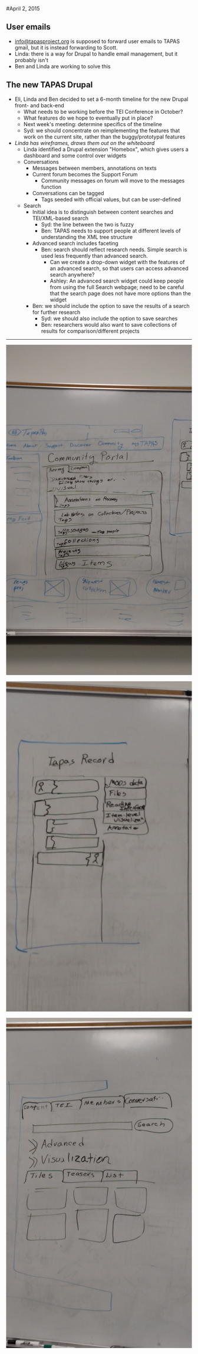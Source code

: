 #April 2, 2015
## User emails
* info@tapasproject.org is supposed to forward user emails to TAPAS gmail, but it is instead forwarding to Scott.
* Linda: there is a way for Drupal to handle email management, but it probably isn't
* Ben and Linda are working to solve this

## The new TAPAS Drupal
* Eli, Linda and Ben decided to set a 6-month timeline for the new Drupal front- and back-end
	* What needs to be working before the TEI Conference in October?
	* What features do we hope to eventually put in place?
	* Next week's meeting: determine specifics of the timeline
	* Syd: we should concentrate on reimplementing the features that work on the current site, rather than the buggy/prototypal features
* *Linda has wireframes, draws them out on the whiteboard*
	* Linda identified a Drupal extension "Homebox", which gives users a dashboard and some control over widgets
	* Conversations
		* Messages between members, annotations on texts
		* Current forum becomes the Support Forum
			* Community messages on forum will move to the messages function
		* Conversations can be tagged
			* Tags seeded with official values, but can be user-defined
	* Search
		* Initial idea is to distinguish between content searches and TEI/XML-based search
			* Syd: the line between the two is fuzzy
			* Ben: TAPAS needs to support people at different levels of understanding the XML tree structure
		* Advanced search includes faceting
			* Ben: search should reflect research needs. Simple search is used less frequently than advanced search.
				* Can we create a drop-down widget with the features of an advanced search, so that users can access advanced search anywhere?
				* Ashley: An advanced search widget could keep people from using the full Search webpage; need to be careful that the search page does not have more options than the widget
		* Ben: we should include the option to save the results of a search for further research
			* Syd: we should also include the option to save searches
			* Ben: researchers would also want to save collections of results for comparison/different projects

***
![Community Portal Rough Draft - April 2, 2015](https://raw.githubusercontent.com/NEU-DSG/tapas-docs/master/meeting-notes/meeting-images/2015-04-02_01.jpg)

![TEI Record Rough Draft - April 2, 2015](https://raw.githubusercontent.com/NEU-DSG/tapas-docs/master/meeting-notes/meeting-images/2015-04-02_02.jpg)

![Search Rough Draft - April 2, 2015](https://raw.githubusercontent.com/NEU-DSG/tapas-docs/master/meeting-notes/meeting-images/2015-04-02_03.jpg)